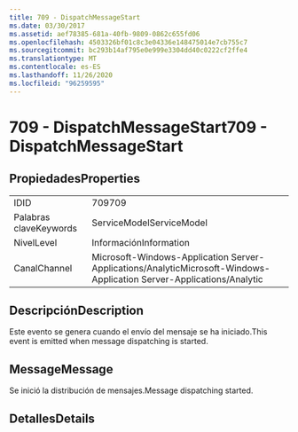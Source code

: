 ```yaml
---
title: 709 - DispatchMessageStart
ms.date: 03/30/2017
ms.assetid: aef78385-681a-40fb-9809-0862c655fd06
ms.openlocfilehash: 4503326bf01c8c3e04336e148475014e7cb755c7
ms.sourcegitcommit: bc293b14af795e0e999e3304dd40c0222cf2ffe4
ms.translationtype: MT
ms.contentlocale: es-ES
ms.lasthandoff: 11/26/2020
ms.locfileid: "96259595"
---
```

# <a name="709---dispatchmessagestart"></a><span data-ttu-id="819b1-102">709 - DispatchMessageStart</span><span class="sxs-lookup"><span data-stu-id="819b1-102">709 - DispatchMessageStart</span></span>

## <a name="properties"></a><span data-ttu-id="819b1-103">Propiedades</span><span class="sxs-lookup"><span data-stu-id="819b1-103">Properties</span></span>  
  
|||  
|-|-|  
|<span data-ttu-id="819b1-104">ID</span><span class="sxs-lookup"><span data-stu-id="819b1-104">ID</span></span>|<span data-ttu-id="819b1-105">709</span><span class="sxs-lookup"><span data-stu-id="819b1-105">709</span></span>|  
|<span data-ttu-id="819b1-106">Palabras clave</span><span class="sxs-lookup"><span data-stu-id="819b1-106">Keywords</span></span>|<span data-ttu-id="819b1-107">ServiceModel</span><span class="sxs-lookup"><span data-stu-id="819b1-107">ServiceModel</span></span>|  
|<span data-ttu-id="819b1-108">Nivel</span><span class="sxs-lookup"><span data-stu-id="819b1-108">Level</span></span>|<span data-ttu-id="819b1-109">Información</span><span class="sxs-lookup"><span data-stu-id="819b1-109">Information</span></span>|  
|<span data-ttu-id="819b1-110">Canal</span><span class="sxs-lookup"><span data-stu-id="819b1-110">Channel</span></span>|<span data-ttu-id="819b1-111">Microsoft-Windows-Application Server-Applications/Analytic</span><span class="sxs-lookup"><span data-stu-id="819b1-111">Microsoft-Windows-Application Server-Applications/Analytic</span></span>|  
  
## <a name="description"></a><span data-ttu-id="819b1-112">Descripción</span><span class="sxs-lookup"><span data-stu-id="819b1-112">Description</span></span>  

 <span data-ttu-id="819b1-113">Este evento se genera cuando el envío del mensaje se ha iniciado.</span><span class="sxs-lookup"><span data-stu-id="819b1-113">This event is emitted when message dispatching is started.</span></span>  
  
## <a name="message"></a><span data-ttu-id="819b1-114">Message</span><span class="sxs-lookup"><span data-stu-id="819b1-114">Message</span></span>  

 <span data-ttu-id="819b1-115">Se inició la distribución de mensajes.</span><span class="sxs-lookup"><span data-stu-id="819b1-115">Message dispatching started.</span></span>  
  
## <a name="details"></a><span data-ttu-id="819b1-116">Detalles</span><span class="sxs-lookup"><span data-stu-id="819b1-116">Details</span></span>
